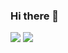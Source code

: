 ### Hi there 👋

<!--
**lumymx/lumymx** is a ✨ _special_ ✨ repository because its `README.md` (this file) appears on your GitHub profile.

Here are some ideas to get you started:

- 🔭 I’m currently working on ...
- 🌱 I’m currently learning ...
- 👯 I’m looking to collaborate on ...
- 🤔 I’m looking for help with ...
- 💬 Ask me about ...
- 📫 How to reach me: ...
- 😄 Pronouns: ...
- ⚡ Fun fact: ...
-->
<picture>
  <source media="(prefers-color-scheme: dark)" srcset="https://github-readme-stats.vercel.app/api?theme=midnight-purple&username=lumymx&show_icons=true&include_all_commits=true&show=reviews%2Cdiscussions_answered&rank_icon=percentile">
  <img src="https://github-readme-stats.vercel.app/api?username=lumymx&show_icons=true&include_all_commits=true&show=reviews%2Cdiscussions_answered&rank_icon=percentile">
</picture>

<picture>
  <source media="(prefers-color-scheme: dark)" srcset="https://github-readme-stats.vercel.app/api/top-langs/?midnight-purple&username=lumymx&layout=compact">
  <img src="https://github-readme-stats.vercel.app/api/top-langs/?username=lumymx&layout=compact">
</picture>
